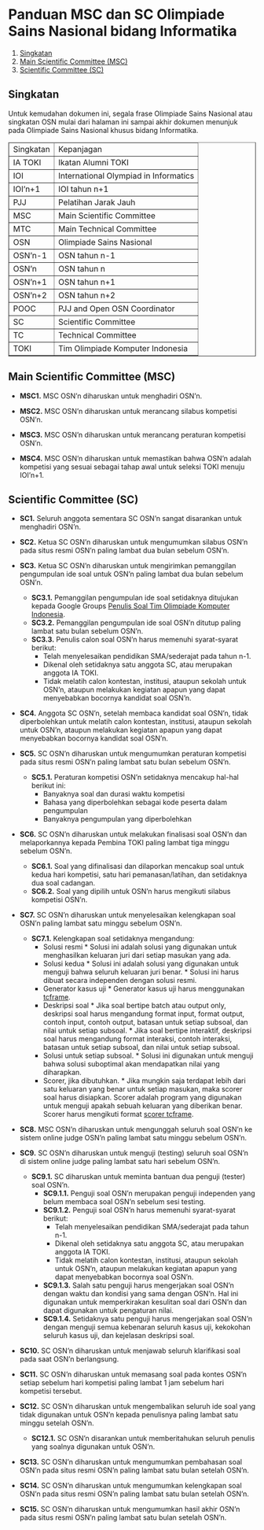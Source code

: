# Panduan MSC dan SC Olimpiade Sains Nasional bidang Informatika

1. [Singkatan](#singkatan)
1. [Main Scientific Committee (MSC)](#main-scientific-committe-msc)
1. [Scientific Committee (SC)](#scientific-committee-sc)


## Singkatan

Untuk kemudahan dokumen ini, segala frase Olimpiade Sains Nasional atau singkatan OSN mulai dari halaman ini sampai akhir dokumen menunjuk pada Olimpiade Sains Nasional khusus bidang Informatika.

<table border="1">
<thead><td>Singkatan</td><td>Kepanjagan</td></thead>
<tr><td>IA TOKI</td><td>Ikatan Alumni TOKI</td></tr>
<tr><td>IOI</td><td>International Olympiad in Informatics</td></tr>
<tr><td>IOI’n+1</td><td>IOI tahun n+1</td></tr>
<tr><td>PJJ</td><td>Pelatihan Jarak Jauh</td></tr>
<tr><td>MSC</td><td>Main Scientific Committee</td></tr>
<tr><td>MTC</td><td>Main Technical Committee</td></tr>
<tr><td>OSN</td><td>Olimpiade Sains Nasional</td></tr>
<tr><td>OSN’n-1</td><td>OSN tahun n-1</td></tr>
<tr><td>OSN’n</td><td>OSN tahun n</td></tr>
<tr><td>OSN’n+1</td><td>OSN tahun n+1</td></tr>
<tr><td>OSN’n+2</td><td>OSN tahun n+2</td></tr>
<tr><td>POOC</td><td>PJJ and Open OSN Coordinator</td></tr>
<tr><td>SC</td><td>Scientific Committee</td></tr>
<tr><td>TC</td><td>Technical Committee</td></tr>
<tr><td>TOKI</td><td>Tim Olimpiade Komputer Indonesia</td></tr>
</table>

## Main Scientific Committee (MSC)

* **MSC1.** MSC OSN’n diharuskan untuk menghadiri OSN’n.

* **MSC2.** MSC OSN’n diharuskan untuk merancang silabus kompetisi OSN’n.

* **MSC3.** MSC OSN’n diharuskan untuk merancang peraturan kompetisi OSN’n.

* **MSC4.** MSC OSN’n diharuskan untuk memastikan bahwa OSN’n adalah kompetisi yang sesuai sebagai tahap awal untuk seleksi TOKI menuju IOI’n+1.

## Scientific Committee (SC)

* **SC1.** Seluruh anggota sementara SC OSN’n sangat disarankan untuk menghadiri OSN’n.

* **SC2.** Ketua SC OSN’n diharuskan untuk mengumumkan silabus OSN’n pada situs resmi OSN’n paling lambat dua bulan sebelum OSN’n.

* **SC3.** Ketua SC OSN’n diharuskan untuk mengirimkan pemanggilan pengumpulan ide soal
untuk OSN’n paling lambat dua bulan sebelum OSN’n.
    * **SC3.1.** Pemanggilan pengumpulan ide soal setidaknya ditujukan kepada Google Groups [Penulis Soal Tim Olimpiade Komputer Indonesia](https://groups.google.com/forum/#!forum/toki-problem-authors).
    * **SC3.2.** Pemanggilan pengumpulan ide soal OSN’n ditutup paling lambat satu bulan sebelum OSN’n.
    * **SC3.3.** Penulis calon soal OSN’n harus memenuhi syarat-syarat berikut:
        * Telah menyelesaikan pendidikan SMA/sederajat pada tahun n-1.
        * Dikenal oleh setidaknya satu anggota SC, atau merupakan anggota IA TOKI.
        * Tidak melatih calon kontestan, institusi, ataupun sekolah untuk OSN’n, ataupun melakukan kegiatan apapun yang dapat menyebabkan bocornya kandidat soal OSN’n.

* **SC4.** Anggota SC OSN’n, setelah membaca kandidat soal OSN’n, tidak diperbolehkan untuk melatih calon kontestan, institusi, ataupun sekolah untuk OSN’n, ataupun melakukan kegiatan apapun yang dapat menyebabkan bocornya kandidat soal OSN’n.

* **SC5.** SC OSN’n diharuskan untuk mengumumkan peraturan kompetisi pada situs resmi OSN’n paling lambat satu bulan sebelum OSN’n.
    * **SC5.1.** Peraturan kompetisi OSN’n setidaknya mencakup hal-hal berikut ini:
        * Banyaknya soal dan durasi waktu kompetisi
        * Bahasa yang diperbolehkan sebagai kode peserta dalam pengumpulan
        * Banyaknya pengumpulan yang diperbolehkan

* **SC6.** SC OSN’n diharuskan untuk melakukan finalisasi soal OSN’n dan melaporkannya kepada Pembina TOKI paling lambat tiga minggu sebelum OSN’n.
    * **SC6.1.** Soal yang difinalisasi dan dilaporkan mencakup soal untuk kedua hari kompetisi, satu hari pemanasan/latihan, dan setidaknya dua soal cadangan.
    * **SC6.2.** Soal yang dipilih untuk OSN’n harus mengikuti silabus kompetisi OSN’n.

* **SC7.** SC OSN’n diharuskan untuk menyelesaikan kelengkapan soal OSN’n paling lambat satu minggu sebelum OSN’n.
    * **SC7.1.** Kelengkapan soal setidaknya mengandung:
        * Solusi resmi
              * Solusi ini adalah solusi yang digunakan untuk menghasilkan keluaran juri dari setiap masukan yang ada.
        * Solusi kedua
              * Solusi ini adalah solusi yang digunakan untuk menguji bahwa seluruh keluaran juri benar.
              * Solusi ini harus dibuat secara independen dengan solusi resmi.
        * Generator kasus uji
              * Generator kasus uji harus menggunakan [tcframe](https://github.com/tcframe/tcframe).
        * Deskripsi soal
              * Jika soal bertipe batch atau output only, deskripsi soal harus mengandung format input, format output, contoh input, contoh output, batasan untuk setiap subsoal, dan nilai untuk setiap subsoal.
              * Jika soal bertipe interaktif, deskripsi soal harus mengandung format interaksi, contoh interaksi, batasan untuk setiap subsoal, dan nilai untuk setiap subsoal.
        * Solusi untuk setiap subsoal.
              * Solusi ini digunakan untuk menguji bahwa solusi suboptimal akan mendapatkan nilai yang diharapkan.
        * Scorer, jika dibutuhkan.
              * Jika mungkin saja terdapat lebih dari satu keluaran yang benar untuk setiap masukan, maka scorer soal harus disiapkan. Scorer adalah program yang digunakan untuk menguji apakah sebuah keluaran yang diberikan benar. Scorer harus mengikuti format [scorer tcframe](http://docs.tcframe.org/en/stable/topic-guides/styles.html?highlight=scorer#scorer).

* **SC8.** MSC OSN’n diharuskan untuk mengunggah seluruh soal OSN’n ke sistem online judge OSN’n paling lambat satu minggu sebelum OSN’n.

* **SC9.** SC OSN’n diharuskan untuk menguji (testing) seluruh soal OSN’n di sistem online judge paling lambat satu hari sebelum OSN’n.
    * **SC9.1.** SC diharuskan untuk meminta bantuan dua penguji (tester) soal OSN’n.
        * **SC9.1.1.** Penguji soal OSN’n merupakan penguji independen yang belum membaca soal OSN’n sebelum sesi testing.
        * **SC9.1.2.** Penguji soal OSN’n harus memenuhi syarat-syarat berikut:
            * Telah menyelesaikan pendidikan SMA/sederajat pada tahun n-1.
            * Dikenal oleh setidaknya satu anggota SC, atau merupakan anggota IA TOKI.
            * Tidak melatih calon kontestan, institusi, ataupun sekolah untuk OSN’n, ataupun melakukan kegiatan apapun yang dapat menyebabkan bocornya soal OSN’n.
        * **SC9.1.3.** Salah satu penguji harus mengerjakan soal OSN’n dengan waktu dan kondisi yang sama dengan OSN’n. Hal ini digunakan untuk memperkirakan kesulitan soal dari OSN’n dan dapat digunakan untuk pengaturan nilai.
        * **SC9.1.4.** Setidaknya satu penguji harus mengerjakan soal OSN’n dengan menguji semua kebenaran seluruh kasus uji, kekokohan seluruh kasus uji, dan kejelasan deskripsi soal.

* **SC10.** SC OSN’n diharuskan untuk menjawab seluruh klarifikasi soal pada saat OSN’n berlangsung.

* **SC11.** SC OSN’n diharuskan untuk memasang soal pada kontes OSN’n setiap sebelum hari kompetisi paling lambat 1 jam sebelum hari kompetisi tersebut.

* **SC12.** SC OSN’n diharuskan untuk mengembalikan seluruh ide soal yang tidak digunakan untuk OSN’n kepada penulisnya paling lambat satu minggu setelah OSN’n.
    * **SC12.1.** SC OSN’n disarankan untuk memberitahukan seluruh penulis yang soalnya digunakan untuk OSN’n.

* **SC13.** SC OSN’n diharuskan untuk mengumumkan pembahasan soal OSN’n pada situs resmi OSN’n paling lambat satu bulan setelah OSN’n.

* **SC14.** SC OSN’n diharuskan untuk mengumumkan kelengkapan soal OSN’n pada situs resmi OSN’n paling lambat satu bulan setelah OSN’n.

* **SC15.** SC OSN’n diharuskan untuk mengumumkan hasil akhir OSN’n pada situs resmi OSN’n paling lambat satu bulan setelah OSN’n.
